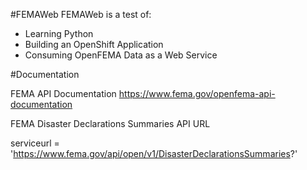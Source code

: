 #FEMAWeb
FEMAWeb is a test of:
* Learning Python
* Building an OpenShift Application
* Consuming OpenFEMA Data as a Web Service

#Documentation

FEMA API Documentation
https://www.fema.gov/openfema-api-documentation

FEMA Disaster Declarations Summaries API URL

serviceurl = 'https://www.fema.gov/api/open/v1/DisasterDeclarationsSummaries?'
